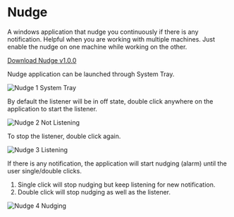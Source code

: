 # Nudge
A windows application that nudge you continuously if there is any notification. Helpful when you are working with multiple machines. Just enable the nudge on one machine while working on the other.

[Download Nudge v1.0.0](https://github.com/gokulnathanperumal/Nudge/releases/tag/v1.0.0)

Nudge application can be launched through System Tray.

![Nudge 1 System Tray](https://user-images.githubusercontent.com/72061169/197333679-a5ca7f96-4f66-4382-9278-8d97af66899f.png)

By default the listener will be in off state, double click anywhere on the application to start the listener.

![Nudge 2 Not Listening](https://user-images.githubusercontent.com/72061169/197333684-17475d33-73d6-465e-96c7-231a70c56546.png)

To stop the listener, double click again.

![Nudge 3 Listening](https://user-images.githubusercontent.com/72061169/197333687-98b4afc5-58c3-4653-91e6-535100c0e2f3.png)

If there is any notification, the application will start nudging (alarm) until the user single/double clicks.
1. Single click will stop nudging but keep listening for new notification.
2. Double click will stop nudging as well as the listener.

![Nudge 4 Nudging](https://user-images.githubusercontent.com/72061169/197333689-d1dd28a1-9387-46fd-9f7b-aaab93c4718a.png)
